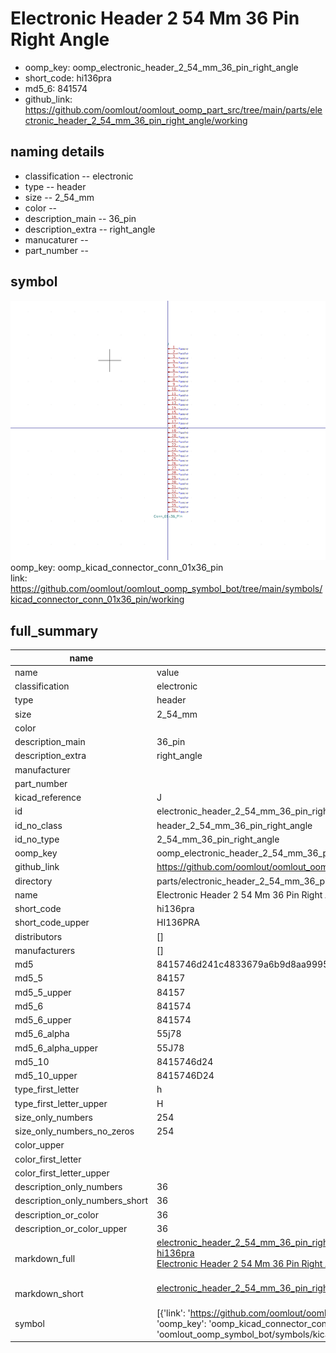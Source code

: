 # Electronic Header 2 54 Mm 36 Pin Right Angle

  
* oomp_key: oomp_electronic_header_2_54_mm_36_pin_right_angle 
* short_code: hi136pra
* md5_6: 841574  
* github_link: https://github.com/oomlout/oomlout_oomp_part_src/tree/main/parts/electronic_header_2_54_mm_36_pin_right_angle/working  
## naming details
* classification -- electronic
* type -- header
* size -- 2_54_mm
* color -- 
* description_main -- 36_pin
* description_extra -- right_angle
* manucaturer -- 
* part_number -- 



## symbol

![](symbol/0/working/working_600.png)  
oomp_key: oomp_kicad_connector_conn_01x36_pin  
link: https://github.com/oomlout/oomlout_oomp_symbol_bot/tree/main/symbols/kicad_connector_conn_01x36_pin/working  


## full_summary
| name | value | 
| --- | --- | 
| name | value | 
| classification | electronic | 
| type | header | 
| size | 2_54_mm | 
| color |  | 
| description_main | 36_pin | 
| description_extra | right_angle | 
| manufacturer |  | 
| part_number |  | 
| kicad_reference | J | 
| id | electronic_header_2_54_mm_36_pin_right_angle | 
| id_no_class | header_2_54_mm_36_pin_right_angle | 
| id_no_type | 2_54_mm_36_pin_right_angle | 
| oomp_key | oomp_electronic_header_2_54_mm_36_pin_right_angle | 
| github_link | https://github.com/oomlout/oomlout_oomp_part_src/tree/main/parts/electronic_header_2_54_mm_36_pin_right_angle/working | 
| directory | parts/electronic_header_2_54_mm_36_pin_right_angle | 
| name | Electronic Header 2 54 Mm 36 Pin Right Angle | 
| short_code | hi136pra | 
| short_code_upper | HI136PRA | 
| distributors | [] | 
| manufacturers | [] | 
| md5 | 8415746d241c4833679a6b9d8aa99958 | 
| md5_5 | 84157 | 
| md5_5_upper | 84157 | 
| md5_6 | 841574 | 
| md5_6_upper | 841574 | 
| md5_6_alpha | 55j78 | 
| md5_6_alpha_upper | 55J78 | 
| md5_10 | 8415746d24 | 
| md5_10_upper | 8415746D24 | 
| type_first_letter | h | 
| type_first_letter_upper | H | 
| size_only_numbers | 254 | 
| size_only_numbers_no_zeros | 254 | 
| color_upper |  | 
| color_first_letter |  | 
| color_first_letter_upper |  | 
| description_only_numbers | 36 | 
| description_only_numbers_short | 36 | 
| description_or_color | 36 | 
| description_or_color_upper | 36 | 
| markdown_full | [electronic_header_2_54_mm_36_pin_right_angle](https://github.com/oomlout/oomlout_oomp_part_src/tree/main/parts/electronic_header_2_54_mm_36_pin_right_angle/working)<br>[hi136pra](https://github.com/oomlout/oomlout_oomp_part_src/tree/main/parts/electronic_header_2_54_mm_36_pin_right_angle/working)<br>[Electronic Header 2 54 Mm 36 Pin Right Angle](https://github.com/oomlout/oomlout_oomp_part_src/tree/main/parts/electronic_header_2_54_mm_36_pin_right_angle/working)<br><br> | 
| markdown_short | [electronic_header_2_54_mm_36_pin_right_angle](https://github.com/oomlout/oomlout_oomp_part_src/tree/main/parts/electronic_header_2_54_mm_36_pin_right_angle/working)<br><br> | 
| symbol | [{'link': 'https://github.com/oomlout/oomlout_oomp_symbol_bot/tree/main/symbols/kicad_connector_conn_01x36_pin', 'oomp_key': 'oomp_kicad_connector_conn_01x36_pin', 'directory': 'oomlout_oomp_symbol_bot/symbols/kicad_connector_conn_01x36_pin//working/working.kicad_sym'}] | 
